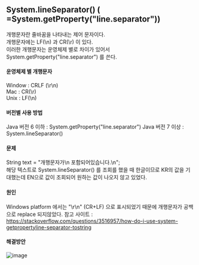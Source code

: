 ## System.lineSeparator() ( =System.getProperty("line.separator"))
개행문자란 줄바꿈을 나타내는 제어 문자이다. <br>
개행문자에는 LF(\n) 과 CR(\r) 이 있다.<br>
이러한 개행문자는 운영체제 별로 차이가 있어서 System.getProperty("line.separator") 를 쓴다.<br>

#### 운영체제 별 개행문자 <br>
Window : CRLF (\r\n)<br>
Mac : CR(\r)<br>
Unix : LF(\n)<br>

#### 버전별 사용 방법
Java 버전 6 이하  :  System.getProperty("line.separator")
Java 버전 7 이상  :  System.lineSeparator()
<br>

#### 문제
String text = "개행문자가\n 포함되어있습니다.\n";<br>
해당 텍스트로 System.lineSeparator() 를 조회를 했을 때 한글이므로 KR의 값을 기대했는데 EN으로 값이 조회되어 원하는 값이 나오지 않고 있었다.<br>

#### 원인
Windows platform 에서는 "\r\n" (CR+LF) 으로 표시되었기 때문에 개행문자가 공백으로 replace 되지않았다. 
참고 사이트 : https://stackoverflow.com/questions/3516957/how-do-i-use-system-getpropertyline-separator-tostring


#### 해결방안

![image](https://user-images.githubusercontent.com/62210870/192455586-09d6136e-e757-4cd5-817b-443f2c59e138.png)

